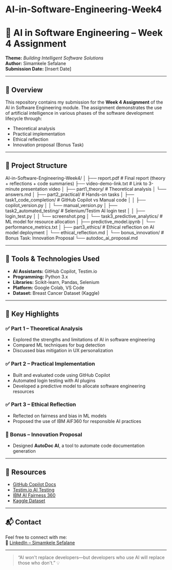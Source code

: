 # AI-in-Software-Engineering-Week4

# 🧠 AI in Software Engineering – Week 4 Assignment  
**Theme:** *Building Intelligent Software Solutions*  
**Author:** Simamkele Sefalane  
**Submission Date:** [Insert Date]  

---

## 📄 Overview

This repository contains my submission for the **Week 4 Assignment** of the AI in Software Engineering module. The assignment demonstrates the use of artificial intelligence in various phases of the software development lifecycle through:

- Theoretical analysis  
- Practical implementation  
- Ethical reflection  
- Innovation proposal (Bonus Task)

---

## 📁 Project Structure
AI-in-Software-Engineering-Week4/
│
├── report.pdf # Final report (theory + reflections + code summaries)
├── video-demo-link.txt # Link to 3-minute presentation video
│
├── part1_theory/ # Theoretical analysis
│ └── answers.md
│
├── part2_practical/ # Hands-on tasks
│ ├── task1_code_completion/ # GitHub Copilot vs Manual code
│ │ ├── copilot_version.py
│ │ └── manual_version.py
│ ├── task2_automated_testing/ # Selenium/Testim AI login test
│ │ ├── login_test.py
│ │ └── screenshot.png
│ └── task3_predictive_analytics/ # ML model for resource allocation
│ ├── predictive_model.ipynb
│ └── performance_metrics.txt
│
├── part3_ethics/ # Ethical reflection on AI model deployment
│ └── ethical_reflection.md
│
└── bonus_innovation/ # Bonus Task: Innovation Proposal
└── autodoc_ai_proposal.md


---

## 🔧 Tools & Technologies Used

- **AI Assistants:** GitHub Copilot, Testim.io  
- **Programming:** Python 3.x  
- **Libraries:** Scikit-learn, Pandas, Selenium  
- **Platform:** Google Colab, VS Code  
- **Dataset:** Breast Cancer Dataset (Kaggle)

---

## 🚀 Key Highlights

### ✅ Part 1 – Theoretical Analysis  
- Explored the strengths and limitations of AI in software engineering  
- Compared ML techniques for bug detection  
- Discussed bias mitigation in UX personalization

### ✅ Part 2 – Practical Implementation  
- Built and evaluated code using GitHub Copilot  
- Automated login testing with AI plugins  
- Developed a predictive model to allocate software engineering resources

### ✅ Part 3 – Ethical Reflection  
- Reflected on fairness and bias in ML models  
- Proposed the use of IBM AIF360 for responsible AI practices

### 🌟 Bonus – Innovation Proposal  
- Designed **AutoDoc AI**, a tool to automate code documentation generation

---

## 📎 Resources

- [GitHub Copilot Docs](https://docs.github.com/copilot)  
- [Testim.io AI Testing](https://www.testim.io/)  
- [IBM AI Fairness 360](https://aif360.mybluemix.net/)  
- [Kaggle Dataset](https://www.kaggle.com/datasets/uciml/breast-cancer-wisconsin-data)


---

## 📬 Contact

Feel free to connect with me:  
🔗 [LinkedIn – Simamkele Sefalane](https://linkedin.com/in/simamkele-sefalane-0aa6a715b)

---

> “AI won't replace developers—but developers who use AI will replace those who don't.” 💡

